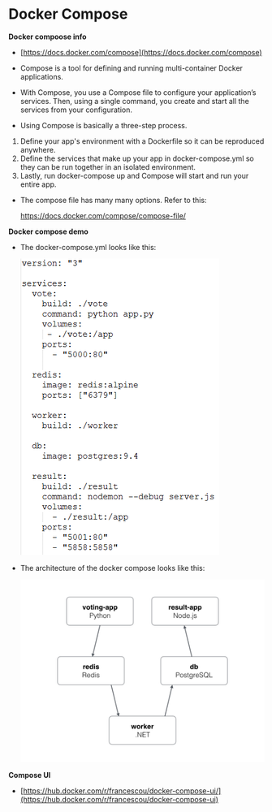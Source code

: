 Docker Compose
===============

**Docker compoose info**

* [https://docs.docker.com/compose](https://docs.docker.com/compose)

* Compose is a tool for defining and running multi-container Docker applications. 

* With Compose, you use a Compose file to configure your application’s services. Then, using a single command, you create and start all the services from your configuration. 

* Using Compose is basically a three-step process.

1. Define your app's environment with a Dockerfile so it can be reproduced anywhere.
1. Define the services that make up your app in docker-compose.yml so they can be run together in an isolated environment.
1. Lastly, run docker-compose up and Compose will start and run your entire app.

* The compose file has many many options. Refer to this:

   https://docs.docker.com/compose/compose-file/

**Docker compose demo**

* The docker-compose.yml looks like this:

	![Compose File](../images/compose.png)

* The architecture of the docker compose looks like this:

	![Architecture File](../images/architecture.png) 

**Compose UI**

* [https://hub.docker.com/r/francescou/docker-compose-ui/](https://hub.docker.com/r/francescou/docker-compose-ui)
